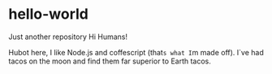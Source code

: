 # hello-world
Just another repository
Hi Humans!

Hubot here, I like Node.js and coffescript (that`s what I`m made off).
I`ve had tacos on the moon and find them far superior to Earth tacos.
